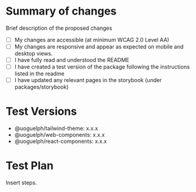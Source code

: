 # Summary of changes
Brief description of the proposed changes

- [ ] My changes are accessible (at minimum WCAG 2.0 Level AA)
- [ ] My changes are responsive and appear as expected on mobile and desktop views.
- [ ] I have fully read and understood the README
- [ ] I have created a test version of the package following the instructions listed in the readme
- [ ] I have updated any relevant pages in the storybook (under packages/storybook)

# Test Versions
- @uoguelph/tailwind-theme: x.x.x
- @uoguelph/web-components: x.x.x
- @uoguelph/react-components: x.x.x

# Test Plan
Insert steps.